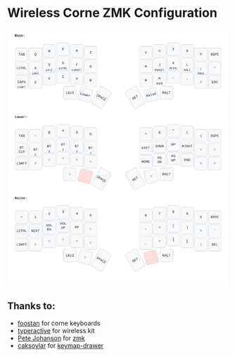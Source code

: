# Wireless Corne ZMK Configuration

![keyboard layout](keymap-drawer/corne.svg)

## Thanks to:

- [foostan](https://github.com/foostan/crkbd) for corne keyboards
- [typeractive](https://typeractive.xyz/) for wireless kit
- [Pete Johanson](https://hachyderm.io/@petejohanson@fosstodon.org) for [zmk](https://github.com/zmkfirmware/zmk)
- [caksoylar](https://github.com/caksoylar) for [keymap-drawer](https://github.com/caksoylar/keymap-drawer)
